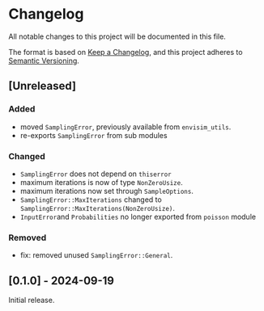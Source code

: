 # Changelog

All notable changes to this project will be documented in this file.

The format is based on [Keep a Changelog](https://keepachangelog.com/en/1.1.0/),
and this project adheres to [Semantic Versioning](https://semver.org/spec/v2.0.0.html).

## [Unreleased]
### Added
- moved `SamplingError`, previously available from `envisim_utils`.
- re-exports `SamplingError` from sub modules

### Changed
- `SamplingError` does not depend on `thiserror`
- maximum iterations is now of type `NonZeroUsize`.
- maximum iterations now set through `SampleOptions`.
- `SamplingError::MaxIterations` changed to `SamplingError::MaxIterations(NonZeroUsize)`.
- `InputError`and `Probabilities` no longer exported from `poisson` module

### Removed
- fix: removed unused `SamplingError::General`.

## [0.1.0] - 2024-09-19
Initial release.
